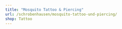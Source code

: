 ```yaml
---
title: "Mosquito Tattoo & Piercing"
url: /schrobenhausen/mosquito-tattoo-und-piercing/
shop: Tattoo
---
```

